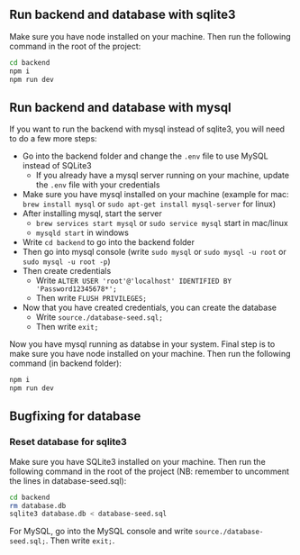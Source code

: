 ## Run backend and database with sqlite3

Make sure you have node installed on your machine. Then run the following command in the root of the project:

```bash
cd backend
npm i
npm run dev
```

## Run backend and database with mysql

If you want to run the backend with mysql instead of sqlite3, you will need to do a few more steps:

- Go into the backend folder and change the `.env` file to use MySQL instead of SQLite3
  - If you already have a mysql server running on your machine, update the `.env` file with your credentials
- Make sure you have mysql installed on your machine (example for mac: `brew install mysql` or `sudo apt-get install mysql-server` for linux)
- After installing mysql, start the server 
  - `brew services start mysql` or `sudo service mysql` start in mac/linux
  - `mysqld start` in windows
- Write `cd backend` to go into the backend folder
- Then go into mysql console (write `sudo mysql` or `sudo mysql -u root` or `sudo mysql -u root -p`)
- Then create credentials
  - Write `ALTER USER 'root'@'localhost' IDENTIFIED BY 'Password12345678*';`
  - Then write `FLUSH PRIVILEGES;`
- Now that you have created credentials, you can create the database
  - Write `source./database-seed.sql;`
  - Then write `exit;`
  
Now you have mysql running as databse in your system. 
Final step is to make sure you have node installed on your machine. Then run the following command (in backend folder):

```bash
npm i
npm run dev
```

## Bugfixing for database

### Reset database for sqlite3

Make sure you have SQLite3 installed on your machine. Then run the following command in the root of the project (NB: remember to uncomment the lines in database-seed.sql):
```bash
cd backend
rm database.db
sqlite3 database.db < database-seed.sql
```

For MySQL, go into the MySQL console and write `source./database-seed.sql;`. Then write `exit;`.
